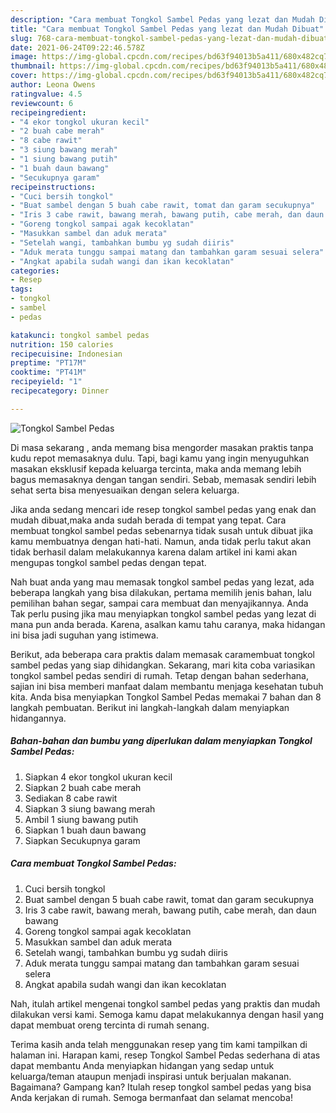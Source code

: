 ```yaml
---
description: "Cara membuat Tongkol Sambel Pedas yang lezat dan Mudah Dibuat"
title: "Cara membuat Tongkol Sambel Pedas yang lezat dan Mudah Dibuat"
slug: 768-cara-membuat-tongkol-sambel-pedas-yang-lezat-dan-mudah-dibuat
date: 2021-06-24T09:22:46.578Z
image: https://img-global.cpcdn.com/recipes/bd63f94013b5a411/680x482cq70/tongkol-sambel-pedas-foto-resep-utama.jpg
thumbnail: https://img-global.cpcdn.com/recipes/bd63f94013b5a411/680x482cq70/tongkol-sambel-pedas-foto-resep-utama.jpg
cover: https://img-global.cpcdn.com/recipes/bd63f94013b5a411/680x482cq70/tongkol-sambel-pedas-foto-resep-utama.jpg
author: Leona Owens
ratingvalue: 4.5
reviewcount: 6
recipeingredient:
- "4 ekor tongkol ukuran kecil"
- "2 buah cabe merah"
- "8 cabe rawit"
- "3 siung bawang merah"
- "1 siung bawang putih"
- "1 buah daun bawang"
- "Secukupnya garam"
recipeinstructions:
- "Cuci bersih tongkol"
- "Buat sambel dengan 5 buah cabe rawit, tomat dan garam secukupnya"
- "Iris 3 cabe rawit, bawang merah, bawang putih, cabe merah, dan daun bawang"
- "Goreng tongkol sampai agak kecoklatan"
- "Masukkan sambel dan aduk merata"
- "Setelah wangi, tambahkan bumbu yg sudah diiris"
- "Aduk merata tunggu sampai matang dan tambahkan garam sesuai selera"
- "Angkat apabila sudah wangi dan ikan kecoklatan"
categories:
- Resep
tags:
- tongkol
- sambel
- pedas

katakunci: tongkol sambel pedas 
nutrition: 150 calories
recipecuisine: Indonesian
preptime: "PT17M"
cooktime: "PT41M"
recipeyield: "1"
recipecategory: Dinner

---
```



![Tongkol Sambel Pedas](https://img-global.cpcdn.com/recipes/bd63f94013b5a411/680x482cq70/tongkol-sambel-pedas-foto-resep-utama.jpg)

Di masa  sekarang , anda memang bisa mengorder masakan praktis tanpa kudu repot memasaknya dulu. Tapi, bagi kamu yang ingin menyuguhkan masakan eksklusif kepada keluarga tercinta, maka anda memang lebih bagus memasaknya dengan tangan sendiri. Sebab, memasak sendiri lebih sehat serta bisa menyesuaikan dengan selera keluarga.

Jika anda sedang mencari ide resep tongkol sambel pedas yang enak dan mudah dibuat,maka anda sudah berada di tempat yang tepat. Cara membuat tongkol sambel pedas  sebenarnya tidak susah untuk dibuat jika kamu membuatnya dengan hati-hati. Namun, anda tidak perlu takut akan tidak berhasil dalam melakukannya 
karena dalam artikel ini kami akan mengupas tongkol sambel pedas dengan tepat.  



Nah buat anda yang mau memasak tongkol sambel pedas yang lezat, ada beberapa langkah yang bisa dilakukan, pertama memilih jenis bahan, lalu pemilihan bahan segar, sampai cara membuat dan menyajikannya. Anda Tak perlu pusing jika mau menyiapkan tongkol sambel pedas yang lezat di mana pun anda berada. Karena, asalkan kamu  tahu caranya, maka hidangan ini bisa jadi suguhan yang istimewa.

Berikut, ada beberapa cara praktis  dalam memasak caramembuat tongkol sambel pedas yang siap dihidangkan. Sekarang, mari kita coba variasikan tongkol sambel pedas sendiri di rumah. Tetap dengan bahan sederhana, sajian ini bisa memberi manfaat dalam membantu menjaga kesehatan tubuh kita. Anda bisa menyiapkan Tongkol Sambel Pedas memakai 7 bahan dan 8 langkah pembuatan. Berikut ini langkah-langkah dalam menyiapkan hidangannya.

<!--inarticleads1-->

##### Bahan-bahan dan bumbu yang diperlukan dalam menyiapkan Tongkol Sambel Pedas:

1. Siapkan 4 ekor tongkol ukuran kecil
1. Siapkan 2 buah cabe merah
1. Sediakan 8 cabe rawit
1. Siapkan 3 siung bawang merah
1. Ambil 1 siung bawang putih
1. Siapkan 1 buah daun bawang
1. Siapkan Secukupnya garam




<!--inarticleads2-->

##### Cara membuat Tongkol Sambel Pedas:

1. Cuci bersih tongkol
1. Buat sambel dengan 5 buah cabe rawit, tomat dan garam secukupnya
1. Iris 3 cabe rawit, bawang merah, bawang putih, cabe merah, dan daun bawang
1. Goreng tongkol sampai agak kecoklatan
1. Masukkan sambel dan aduk merata
1. Setelah wangi, tambahkan bumbu yg sudah diiris
1. Aduk merata tunggu sampai matang dan tambahkan garam sesuai selera
1. Angkat apabila sudah wangi dan ikan kecoklatan




Nah, itulah artikel mengenai  tongkol sambel pedas  yang praktis dan mudah dilakukan versi kami. Semoga kamu dapat melakukannya dengan hasil yang dapat membuat oreng tercinta di rumah senang. 

Terima kasih anda telah menggunakan resep yang tim kami tampilkan di halaman ini. Harapan kami, resep  Tongkol Sambel Pedas sederhana di atas dapat membantu Anda menyiapkan hidangan yang sedap untuk keluarga/teman ataupun menjadi inspirasi untuk berjualan makanan. Bagaimana? Gampang kan? Itulah resep tongkol sambel pedas yang bisa Anda kerjakan di rumah. Semoga bermanfaat dan selamat mencoba!

